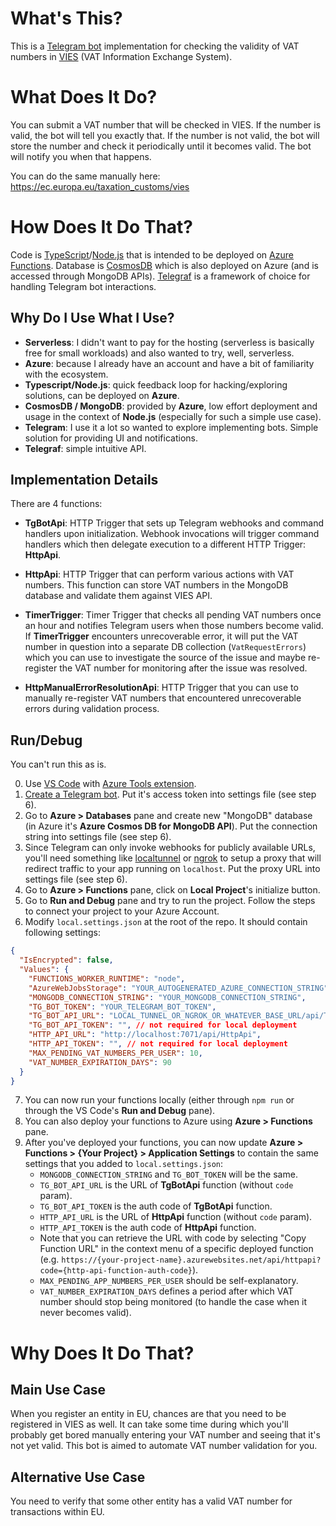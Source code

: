 # What's This?

This is a [Telegram bot](https://core.telegram.org/bots) implementation for checking the validity of VAT numbers in [VIES](https://ec.europa.eu/taxation_customs/vies) (VAT Information Exchange System).

# What Does It Do?

You can submit a VAT number that will be checked in VIES. If the number is valid, the bot will tell you exactly that. If the number is not valid, the bot will store the number and check it periodically until it becomes valid. The bot will notify you when that happens.

You can do the same manually here: https://ec.europa.eu/taxation_customs/vies

# How Does It Do That?

Code is [TypeScript](https://www.typescriptlang.org)/[Node.js](https://nodejs.dev) that is intended to be deployed on [Azure Functions](https://azure.microsoft.com/en-us/services/functions/). Database is [CosmosDB](https://azure.microsoft.com/en-us/services/cosmos-db/) which is also deployed on Azure (and is accessed through MongoDB APIs). [Telegraf](https://github.com/telegraf/telegraf) is a framework of choice for handling Telegram bot interactions.

## Why Do I Use What I Use?

- **Serverless**: I didn't want to pay for the hosting (serverless is basically free for small workloads) and also wanted to try, well, serverless.
- **Azure**: because I already have an account and have a bit of familiarity with the ecosystem.
- **Typescript/Node.js**: quick feedback loop for hacking/exploring solutions, can be deployed on **Azure**.
- **CosmosDB / MongoDB**: provided by **Azure**, low effort deployment and usage in the context of **Node.js** (especially for such a simple use case).
- **Telegram**: I use it a lot so wanted to explore implementing bots. Simple solution for providing UI and notifications.
- **Telegraf**: simple intuitive API.

## Implementation Details

There are 4 functions:

- **TgBotApi**: HTTP Trigger that sets up Telegram webhooks and command handlers upon initialization. Webhook invocations will trigger command handlers which then delegate execution to a different HTTP Trigger: **HttpApi**.

- **HttpApi**: HTTP Trigger that can perform various actions with VAT numbers. This function can store VAT numbers in the MongoDB database and validate them against VIES API.

- **TimerTrigger**: Timer Trigger that checks all pending VAT numbers once an hour and notifies Telegram users when those numbers become valid. If **TimerTrigger** encounters unrecoverable error, it will put the VAT number in question into a separate DB collection (`VatRequestErrors`) which you can use to investigate the source of the issue and maybe re-register the VAT number for monitoring after the issue was resolved.

- **HttpManualErrorResolutionApi**: HTTP Trigger that you can use to manually re-register VAT numbers that encountered unrecoverable errors during validation process.

## Run/Debug

You can't run this as is.

0. Use [VS Code](https://code.visualstudio.com) with [Azure Tools extension](https://marketplace.visualstudio.com/items?itemName=ms-vscode.vscode-node-azure-pack).
1. [Create a Telegram bot](https://core.telegram.org/bots#3-how-do-i-create-a-bot). Put it's access token into settings file (see step 6).
2. Go to **Azure > Databases** pane and create new "MongoDB" database (in Azure it's **Azure Cosmos DB for MongoDB API**). Put the connection string into settings file (see step 6).
3. Since Telegram can only invoke webhooks for publicly available URLs, you'll need something like [localtunnel](https://github.com/localtunnel/localtunnel) or [ngrok](https://ngrok.com) to setup a proxy that will redirect traffic to your app running on `localhost`. Put the proxy URL into settings file (see step 6).
4. Go to **Azure > Functions** pane, click on **Local Project**'s initialize button.
5. Go to **Run and Debug** pane and try to run the project. Follow the steps to connect your project to your Azure Account.
6. Modify `local.settings.json` at the root of the repo. It should contain following settings:
```json
{
  "IsEncrypted": false,
  "Values": {
    "FUNCTIONS_WORKER_RUNTIME": "node",
    "AzureWebJobsStorage": "YOUR_AUTOGENERATED_AZURE_CONNECTION_STRING",
    "MONGODB_CONNECTION_STRING": "YOUR_MONGODB_CONNECTION_STRING",
    "TG_BOT_TOKEN": "YOUR_TELEGRAM_BOT_TOKEN",
    "TG_BOT_API_URL": "LOCAL_TUNNEL_OR_NGROK_OR_WHATEVER_BASE_URL/api/TgBotApi",
    "TG_BOT_API_TOKEN": "", // not required for local deployment
    "HTTP_API_URL": "http://localhost:7071/api/HttpApi",
    "HTTP_API_TOKEN": "", // not required for local deployment
    "MAX_PENDING_VAT_NUMBERS_PER_USER": 10,
    "VAT_NUMBER_EXPIRATION_DAYS": 90
  }
}
```
7. You can now run your functions locally (either through `npm run` or through the VS Code's **Run and Debug** pane).
8. You can also deploy your functions to Azure using **Azure > Functions** pane.
9. After you've deployed your functions, you can now update **Azure > Functions > {Your Project} > Application Settings** to contain the same settings that you added to `local.settings.json`:
   - `MONGODB_CONNECTION_STRING` and `TG_BOT_TOKEN` will be the same.
   - `TG_BOT_API_URL` is the URL of **TgBotApi** function (without `code` param).
   - `TG_BOT_API_TOKEN` is the auth code of **TgBotApi** function.
   - `HTTP_API_URL` is the URL of **HttpApi** function (without `code` param).
   - `HTTP_API_TOKEN` is the auth code of **HttpApi** function.
   - Note that you can retrieve the URL with code by selecting "Copy Function URL" in the context menu of a specific deployed function (e.g. `https://{your-project-name}.azurewebsites.net/api/httpapi?code={http-api-function-auth-code}`).
   - `MAX_PENDING_APP_NUMBERS_PER_USER` should be self-explanatory.
   - `VAT_NUMBER_EXPIRATION_DAYS` defines a period after which VAT number should stop being monitored (to handle the case when it never becomes valid).

# Why Does It Do That?

## Main Use Case

When you register an entity in EU, chances are that you need to be registered in VIES as well. It can take some time during which you'll probably get bored manually entering your VAT number and seeing that it's not yet valid. This bot is aimed to automate VAT number validation for you.

## Alternative Use Case

You need to verify that some other entity has a valid VAT number for transactions within EU.
